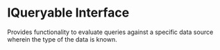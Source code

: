 # IQueryable<T> Interface

Provides functionality to evaluate queries against a specific data source wherein the type of the data is known.

